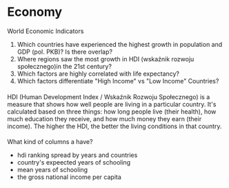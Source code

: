 # Economy
World Economic Indicators

1. Which countries have experienced the highest growth in population and GDP (pol. PKB)? Is there overlap?
2. Where regions saw the most growth in HDI (wskaźnik rozwoju społecznego)in the 21st century?
3. Which factors are highly correlated with life expectancy?
4. Which factors differentiate "High Income" vs "Low Income" Countries?

####
HDI (Human Development Index / Wskaźnik Rozwoju Społecznego) is a measure that shows how well people are living in a particular country. It's calculated based on three things: how long people live (their health), how much education they receive, and how much money they earn (their income). The higher the HDI, the better the living conditions in that country.

####
What kind of columns a have?
- hdi ranking spread by years and countries
- country's expeected years of schooling
- mean years of schooling
- the gross national income per capita 
